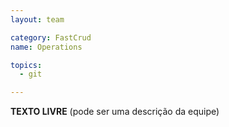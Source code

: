 ```yaml
---
layout: team

category: FastCrud
name: Operations

topics:
  - git

---
```


**TEXTO LIVRE** (pode ser uma descrição da equipe)